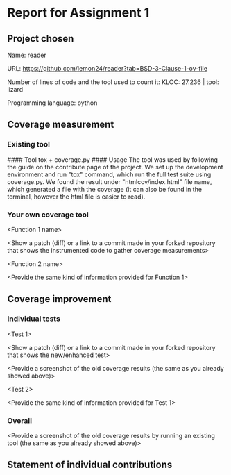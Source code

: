 # Report for Assignment 1

## Project chosen

Name: reader

URL: https://github.com/lemon24/reader?tab=BSD-3-Clause-1-ov-file

Number of lines of code and the tool used to count it: KLOC: 27.236 | tool: lizard

Programming language: python

## Coverage measurement

### Existing tool

<Inform the name of the existing tool that was executed and how it was executed>
#### Tool
  tox + coverage.py
#### Usage
  The tool was used by following the guide on the contribute page of the project. We set up the development environment and run "tox" command, which run the full test suite using coverage.py. We found the result under "htmlcov/index.html" file name, which generated a file with the coverage (it can also be found in the terminal, however the html file is easier to read).

<Show the coverage results provided by the existing tool with a screenshot>

### Your own coverage tool

<The following is supposed to be repeated for each group member>

<Group member name>

<Function 1 name>

<Show a patch (diff) or a link to a commit made in your forked repository that shows the instrumented code to gather coverage measurements>

<Provide a screenshot of the coverage results output by the instrumentation>

<Function 2 name>

<Provide the same kind of information provided for Function 1>

## Coverage improvement

### Individual tests

<The following is supposed to be repeated for each group member>

<Group member name>

<Test 1>

<Show a patch (diff) or a link to a commit made in your forked repository that shows the new/enhanced test>

<Provide a screenshot of the old coverage results (the same as you already showed above)>

<Provide a screenshot of the new coverage results>

<State the coverage improvement with a number and elaborate on why the coverage is improved>

<Test 2>

<Provide the same kind of information provided for Test 1>

### Overall

<Provide a screenshot of the old coverage results by running an existing tool (the same as you already showed above)>

<Provide a screenshot of the new coverage results by running the existing tool using all test modifications made by the group>

## Statement of individual contributions

<Write what each group member did>
